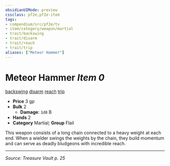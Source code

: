 ```yaml
---
obsidianUIMode: preview
cssclass: pf2e,pf2e-item
tags:
- compendium/src/pf2e/tv
- item/category/weapon/martial
- trait/backswing
- trait/disarm
- trait/reach
- trait/trip
aliases: ["Meteor Hammer"]
---
```

# Meteor Hammer *Item 0*  
[backswing](rules/traits/backswing.md "Backswing Weapon Trait")  [disarm](rules/traits/disarm.md "Disarm Weapon Trait")  [reach](rules/traits/reach.md "Reach Weapon Trait")  [trip](rules/traits/trip.md "Trip Weapon Trait")  

- **Price** 3 gp
- **Bulk** 2
  - **Damage**: `1d8` B
- **Hands** 2
- **Category** Martial; **Group** Flail 

This weapon consists of a long chain connected to a heavy weight at each end. When a wielder swings the weights by the chain, they build momentum and can serve as deadly bludgeons with incredible reach.


---
*Source: Treasure Vault p. 25*